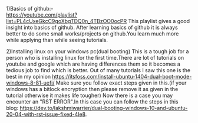 1)Basics of github:-  
   https://youtube.com/playlist?list=PL4cUxeGkcC9goXbgTDQ0n_4TBzOO0ocPR
   This playlist gives a good insight into basics of github.
 After learning basics of github it is always better to do some small works/projects on github.You learn much more while applying than while seeing tutorials.
 
2)Installing linux on your windows pc(dual booting)
  This is a tough job for a person who is installing linux for the first time.There are lot of tutorials on youtube and google which are having                differences them so it becomes a tedious job to find which is better.
  Out of many tutorials I saw this one is the best in my opinion
  https://itsfoss.com/install-ubuntu-1404-dual-boot-mode-windows-8-81-uefi/
  Make sure you follow exact steps given in this.(if your windows has a bitlock encryption then please remove it as given in the tutorial otherwise it makes life  tougher)
  Now there is a case you may encounter an "RST ERROR".In this case you can follow the steps in this blog:
  https://dev.to/lakshmiwarrier/dual-booting-windows-10-and-ubuntu-20-04-with-rst-issue-fixed-4le8.



